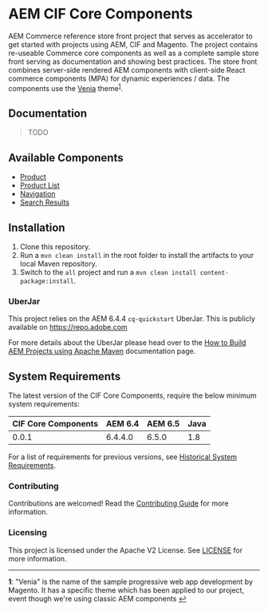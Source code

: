 # AEM CIF Core Components
AEM Commerce reference store front project that serves as accelerator to get started with projects using AEM, CIF and Magento. The project contains re-useable Commerce core components as well as a complete sample store front serving as documentation and showing best practices. The store front combines server-side rendered AEM components with client-side React commerce components (MPA) for dynamic experiences / data. The components use the [Venia](https://github.com/magento-research/pwa-studio/tree/develop/packages/venia-concept) theme<sup id="a1">[1](#f1)</sup>. 

## Documentation
> TODO

## Available Components
* [Product](ui.apps/src/main/content/jcr_root/apps/venia/components/commerce/product/v1/product)
* [Product List](ui.apps/src/main/content/jcr_root/apps/venia/components/commerce/productlist/v1/productlist)
* [Navigation](ui.apps/src/main/content/jcr_root/apps/venia/components/structure/navigation/v1/navigation)
* [Search Results](ui.apps/src/main/content/jcr_root/apps/venia/components/commerce/searchresults/v1/searchresults)

## Installation
1. Clone this repository.
2. Run a `mvn clean install` in the root folder to install the artifacts to your local Maven repository.
3. Switch to the `all` project and run a `mvn clean install content-package:install`.

### UberJar
This project relies on the AEM 6.4.4 `cq-quickstart` UberJar. This is publicly available on https://repo.adobe.com

For more details about the UberJar please head over to the
[How to Build AEM Projects using Apache Maven](https://helpx.adobe.com/experience-manager/6-4/sites/developing/using/ht-projects-maven.html) documentation page.

## System Requirements
The latest version of the CIF Core Components, require the below minimum system requirements:

| CIF Core Components | AEM 6.4 | AEM 6.5 | Java |
|---------------------|---------|---------|------|
| 0.0.1               | 6.4.4.0 | 6.5.0   | 1.8  |

For a list of requirements for previous versions, see [Historical System Requirements](VERSIONS.md).
 
### Contributing
 
Contributions are welcomed! Read the [Contributing Guide](.github/CONTRIBUTING.md) for more information.
 
### Licensing
 
This project is licensed under the Apache V2 License. See [LICENSE](LICENSE) for more information.


---
<b id="f1">1</b>: "Venia" is the name of the sample progressive web app development by Magento. It has a specific theme which has been applied to our project, event though we're using classic AEM components [&#8617;](#a1)
